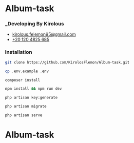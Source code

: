 #  Album-task

### _Developing By Kirolous

- [kirolous.felemon95@gmail.com](mailto:kirolous.felemon95@gmail.com)
- [+20 120 4825 685](tel:+201204825685)

### Installation

```sh
git clone https://github.com/KirolosFlemon/Album-task.git
```

```sh
cp .env.example .env
```

```sh
composer install
```

```sh
npm install && npm run dev
```

```sh
php artisan key:generate
```

```sh
php artisan migrate
```

```sh
php artisan serve
```



# Album-task
